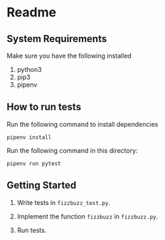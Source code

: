 # Readme

## System Requirements

Make sure you have the following installed

1. python3
1. pip3
1. pipenv

## How to run tests

Run the following command to install dependencies

    pipenv install

Run the following command in this directory:

    pipenv run pytest

## Getting Started

1. Write tests in `fizzbuzz_test.py`.

1. Implement the function `fizzbuzz` in `fizzbuzz.py`.

1. Run tests.
